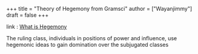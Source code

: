 +++
title = "Theory of Hegemony from Gramsci"
author = ["Wayanjimmy"]
draft = false
+++

link
: [What is Hegemony](https://youtu.be/RFQrV8UxpVA)


The ruling class, individuals in positions of power and influence, use hegemonic ideas to gain domination over the subjugated classes
